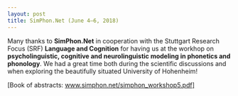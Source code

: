 ```yaml
---
layout: post
title: SimPhon.Net (June 4–6, 2018)
---
```


Many thanks to <strong>SimPhon.Net</strong> in cooperation with the Stuttgart Research Focus (SRF) <strong>Language and Cognition</strong> 
for having us at the workhop on <strong>psycholinguistic, cognitive and neurolinguistic modeling in phonetics and phonology</strong>.
We had a great time both during the scientific discussions and when exploring the beautifully situated University of Hohenheim!

[Book of abstracts: www.simphon.net/simphon_workshop5.pdf]
